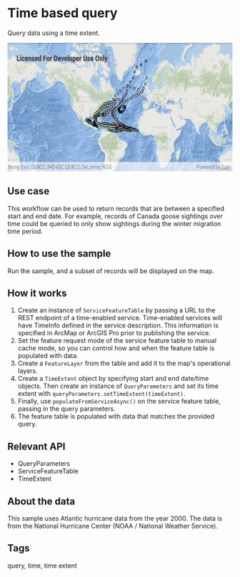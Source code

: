 # Time based query

Query data using a time extent. 

![Image of time based query](time-based-query.png)

## Use case

This workflow can be used to return records that are between a specified start and end date. For example, records of Canada goose sightings over time could be queried to only show sightings during the winter migration time period.

## How to use the sample

Run the sample, and a subset of records will be displayed on the map.

## How it works

1. Create an instance of `ServiceFeatureTable` by passing a URL to the REST endpoint of a time-enabled service. Time-enabled services will have TimeInfo defined in the service description. This information is specified in ArcMap or ArcGIS Pro prior to publishing the service.
2. Set the feature request mode of the service feature table to manual cache mode, so you can control how and when the feature table is populated with data.
3. Create a `FeatureLayer` from the table and add it to the map's operational layers.
4. Create a `TimeExtent` object by specifying start and end date/time objects. Then create an instance of `QueryParameters` and set its time extent with `queryParameters.setTimeExtent(timeExtent)`.
5. Finally, use `populateFromServiceAsync()` on the service feature table, passing in the query parameters.
6. The feature table is populated with data that matches the provided query.

## Relevant API

* QueryParameters
* ServiceFeatureTable
* TimeExtent

## About the data

This sample uses Atlantic hurricane data from the year 2000. The data is from the National Hurricane Center (NOAA / National Weather Service).

## Tags

query, time, time extent
